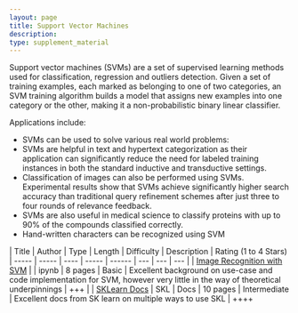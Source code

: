 ```yaml
---
layout: page
title: Support Vector Machines
description:
type: supplement_material
---
```


Support vector machines (SVMs) are a set of supervised learning methods used for classification, regression and outliers detection. Given a set of training examples, each marked as belonging to one of two categories, an SVM training algorithm builds a model that assigns new examples into one category or the other, making it a non-probabilistic binary linear classifier.

Applications include:

* SVMs can be used to solve various real world problems:
* SVMs are helpful in text and hypertext categorization as their application can significantly reduce the need for labeled training instances in both the standard inductive and transductive settings.
* Classification of images can also be performed using SVMs. Experimental results show that SVMs achieve significantly higher search accuracy than traditional query refinement schemes after just three to four rounds of relevance feedback.
* SVMs are also useful in medical science to classify proteins with up to 90% of the compounds classified correctly.
* Hand-written characters can be recognized using SVM

| Title | Author | Type | Length | Difficulty | Description | Rating (1 to 4 Stars)
| ----- | ----- | ---- | ----- | ------ | --- | --- | --- |
| [Image Recognition with SVM](http://nbviewer.ipython.org/github/gmonce/scikit-learn-book/blob/master/Chapter%202%20-%20Supervised%20Learning%20-%20Image%20Recognition%20with%20Support%20Vector%20Machines.ipynb) | | ipynb | 8 pages | Basic | Excellent background on use-case and code implementation for SVM, however very little in the way of theoretical underpinnings | +++ |
| [SKLearn Docs](http://scikit-learn.org/stable/modules/svm.html) | SKL | Docs | 10 pages | Intermediate | Excellent docs from SK learn on multiple ways to use SKL | ++++

